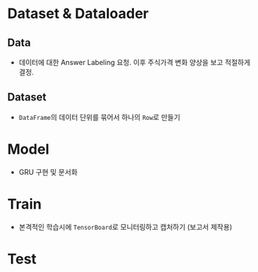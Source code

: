 # Dataset & Dataloader
## Data
- 데이터에 대한 Answer Labeling 요청. 이후 주식가격 변화 양상을 보고 적절하게 결정.

## Dataset
- `DataFrame`의 데이터 단위를 묶어서 하나의 `Row`로 만들기

# Model
- GRU 구현 및 문서화

# Train
- 본격적인 학습시에 `TensorBoard`로 모니터링하고 캡처하기 (보고서 제작용)

# Test

